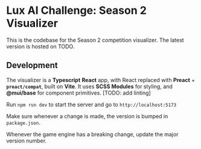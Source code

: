 # Lux AI Challenge: Season 2 Visualizer

This is the codebase for the Season 2 competition visualizer. The latest version is hosted on TODO.

## Development

The visualizer is a **Typescript** **React** app, with React replaced with **Preact** + **`preact/compat`**, built on **Vite**. It uses **SCSS Modules** for styling, and **@mui/base** for component primitives. [TODO: add linting]

Run `npm run dev` to start the server and go to `http://localhost:5173`

Make sure whenever a change is made, the version is bumped in `package.json`.

Whenever the game engine has a breaking change, update the major version number.